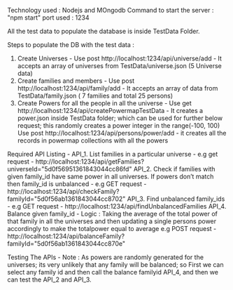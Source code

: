 Technology used : Nodejs and MOngodb
Command to start the server : "npm start"
port used : 1234

All the test data to populate the database is inside TestData Folder.

Steps to populate the DB with the test data : 
1. Create Universes - 
    Use post http://localhost:1234/api/universe/add - It accepts an array of universes from TestData/universe.json (5 Universe data)
2. Create families and members - 
    Use post http://localhost:1234/api/family/add - It accepts an array of data from TestData/family.json ( 7 families and total 25 persons)
3. Create Powers for all the people in all the universe -
    Use get http://localhost:1234/api/createPowermapTestData - It creates a power.json inside TestData folder; which can be used for further below request; this randomly creates a power integer in the range(-100, 100)
    Use post http://localhost:1234/api/persons/power/add - it creates all the records in powermap collections with all the powers

Required API Listing - 
API_1. List families in a particular universe - 
    e.g get request  - http://localhost:1234/api/getFamilies?universeId="5d0f56951361843044cc86fd"
API_2. Check if families with given family_id have same power in all universes. If powers don’t match then family_id is unbalanced - 
    e.g GET request - http://localhost:1234/api/checkFamily?familyId="5d0f56ab1361843044cc8702"
API_3. Find unbalanced family_ids - 
    e.g GET request - http://localhost:1234/api/findUnbalancedFamilies
API_4. Balance given family_id - 
    Logic : Taking the average of the total power of that family in all the universes and then updating a single persons power accordingly to make the totalpower equal to average
    e.g POST request - http://localhost:1234/api/balanceFamily?familyId="5d0f56ab1361843044cc870e"

Testing The APIs - 
Note : As powers are randomly generated for the universes; its very unlikely that any family will be balanced; so First we can select any family id and then call the balance familyid API_4, and then we can test the API_2 and API_3.


